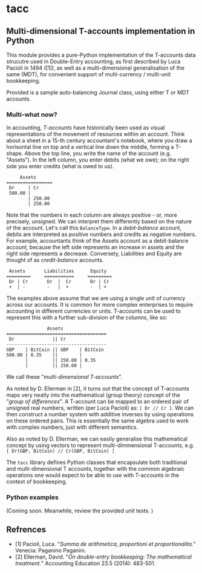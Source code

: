 # tacc
## Multi-dimensional T-accounts implementation in Python

This module provides a pure-Python implementation of the T-accounts data strucutre used in Double-Entry accounting, as first described by Luca Pacioli in 1494 ([1]), as well as a multi-dimensional generalisation of the same (MDT), for convenient support of multi-currency / multi-unit bookkeeping. 

Provided is a sample auto-balancing Journal class, using either T or MDT accounts. 

### Multi-what now?

In accounting, _T-accounts_ have historically been used as visual representations of the movement of resources within an account. Think about a sheet in a 15-th century accountant's notebook, where you draw a horisontal line on top and a vertical line down the middle, forming a T-shape. Above the top line, you write the name of the account (e.g. "Assets"). In the left column, you enter debits (what we owe); on the right side you enter credits (what is owed to us). 

         Assets 
    =================
     Dr     | Cr
     500.00 | 
            | 250.00
            | 250.00

Note that the numbers in each column are always positive - or, more precisely, unsigned. We can interpret them differently based on the nature of the account. Let's call this `BalanceType`. In a _debit-balance_ account, debits are interpreted as positive numbers and credits as negative numbers. For example, accountants think of the Assets account as a debit-balance account, because the left side represents an increase in assets and the right side represents a decrease. Conversely, Liabilities and Equity are thought of as _credit-balance_ accounts. 

     Assets       Liabilities      Equity
    =========     ===========     =========
     Dr | Cr       Dr  |  Cr       Dr | Cr 
     +  | -        -   |  +        -  | +


The examples above assume that we are using a single unit of currency across our accounts. It is common for more complex enterprises to require accounting in different currencies or units. T-accounts can be used to represent this with a further sub-division of the columns, like so:


                   Assets 
    =====================================
     Dr              || Cr
    -------------------------------------
    GBP    | BitCoin || GBP    | BitCoin
    500.00 | 0.35    ||        |
           |         || 250.00 | 0.35
           |         || 250.00 |

We call these "_multi-dimensional T-accounts_". 

As noted by D. Ellerman in [2], it turns out that the concept of T-accounts maps very neatly into the mathematical (group theory) concept of the "_group of differences_". A T-account can be mapped to an ordered pair of unsigned real numbers, written (per Luca Pacioli) as: `[ Dr // Cr ]`. We can then construct a number system with additive inverses by using operations on these ordered pairs. This is essentially the same algebra used to work with complex numbers, just with different semantics. 

Also as noted by D. Ellerman, we can easily generalise this mathematical concept by using vectors to represent multi-dimmensional T-accounts, e.g. `[ Dr(GBP, BitCoin) // Cr(GBP, BitCoin) ]`

The `tacc` library defines Python classes that encapsulate both traditional and multi-dimensional T accounts, together with the common algebraic operations one would expect to be able to use with T-accounts in the context of bookkeeping. 

### Python examples

(Coming soon. Meanwhile, review the provided unit tests. )


## Refrences

* [1] Pacioli, Luca. "_Summa de arithmetica, proportioni et proportionalita._" Venecia: Paganino Paganini.
* [2] Ellerman, David. "_On double-entry bookkeeping: The mathematical treatment._" Accounting Education 23.5 (2014): 483-501.
